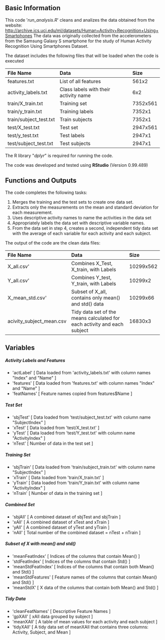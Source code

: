 ## Basic Information

This code '*run_analysis.R*' cleans and analizes the data obtained from the website:
http://archive.ics.uci.edu/ml/datasets/Human+Activity+Recognition+Using+Smartphones
The data was originally collected from the accelerometers from the Samsung Galaxy S smartphone 
for the study of Human Activity Recognition Using Smartphones Dataset.

The dataset includes the following files that will be loaded when the code is executed

| File Name              | Data                                 | Size     |
| :------------------------ |:-------------------------------------- | :---------- | 
| features.txt           | List of all features                 | 561x2    |
| activity_labels.txt    | Class labels with their activity name| 6x2      |
| train/X_train.txt      | Training set                         | 7352x561 |
| train/y_train.txt      | Training labels                      | 7352x1   |
| train/subject_test.txt | Train subjects                       | 7352x1   |
| test/X_test.txt        | Test set                             | 2947x561 |
| test/y_test.txt        | Test labels                          | 2947x1   |
| test/subject_test.txt  | Test subjects                        | 2947x1   |


The R library "*dplyr*" is required for running the code.

The code was developed and tested using **RStudio** (Version 0.99.489)

## Functions and Outputs

The code completes the following tasks:

1. Merges the training and the test sets to create one data set.
2. Extracts only the measurements on the mean and standard deviation for each measurement.
3. Uses descriptive activity names to name the activities in the data set
4. Appropriately labels the data set with descriptive variable names.
5. From the data set in step 4, creates a second, independent tidy data set with the 
   average of each variable for each activity and each subject.

The output of the code are the clean data files:

| File Name                 | Data                                                                     | Size        |
| :------------------------ |:------------------------------------------------------------------------ | :---------- | 
| X_all.csv'                | Combines X_Test, X_train, with Labels                                    | 10299x562   |
| Y_all.csv'                | Combines Y_test, Y_train, with Labels                                    | 10299x2     |
| X_mean_std.csv'           | Subset of X_all, contains only mean() and std() data                     | 10299x66    |
| acivity_subject_mean.csv  | Tidy data set of the means calculated for each activity and each subject | 16830x3     | 

## Variables 

##### Activity Labels and Features

- 'actLabel'  [ Data loaded from 'activity_labels.txt' with column names "Index" and "Name" ]
- 'features'  [ Data loaded from 'features.txt' with column names "Index" and "Name" ]
- 'featNames' [ Feature names copied from features$Name ]

##### Test Set

- 'sbjTest'   [ Data loaded from 'test/subject_test.txt' with column name "SubjectIndex" ]
- 'xTest'     [ Data loaded from 'test/X_test.txt' ]
- 'yTest'     [ Data loaded from 'test/Y_test.txt' with column name "ActivityIndex" ]
- 'nTest'     [ Number of data in the test set ]

##### Training Set

- 'sbjTrain'  [ Data loaded from 'train/subject_train.txt' with column name "SubjectIndex" ]
- 'xTrain'    [ Data loaded from 'train/X_train.txt' ]
- 'yTrain'    [ Data loaded from 'train/Y_train.txt' with column name "ActivityIndex" ]
- 'nTrain'    [ Number of data in the training set ]

##### Combined Set

- 'sbjAll'    [ A combined dataset of sbjTest and sbjTrain ]
- 'xAll'      [ A combined dataset of xTest and xTrain ]
- 'yAll'      [ A combined dataset of yTest and yTrain ]
- 'nAll'      [ Total number of the combined dataset = nTest + nTrain ]

##### Subset of X with mean() and std() 

- 'meanFeatIndex'    [ Indices of the columns that contain Mean() ]
- 'stdFeatIndex'     [ Indices of the columns that contain Std() ]
- 'meanStdFeatIndex' [ Indices of the columns that contain both Mean() and Std() ]
- 'meanStdFeatures'  [ Feature names of the columns that contain Mean() and Std() ]
- 'meanStdX'         [ X data of the columns that contain both Mean() and Std() ]

##### Tidy Data

- 'cleanFeatNames'   [ Descriptive Feature Names ]
- 'gpXAll'           [ xAll data grouped by subject ]
- 'meanXAll'         [ A table of mean values for each activity and each subject ]
- 'tidyXAll'         [ A tidy data set of meanXAll that contains three columns: Activity, Subject, and Mean ]


